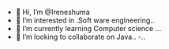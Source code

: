 - 👋 Hi, I’m @Ireneshuma
- 👀 I’m interested in .Soft ware engineering..
- 🌱 I’m currently learning Computer science ...
- 💞️ I’m looking to collaborate on Java..
-..

<!---
Ireneshuma/Ireneshuma is a ✨ special ✨ repository because its `README.md` (this file) appears on your GitHub profile.
You can click the Preview link to take a look at your changes.
--->
